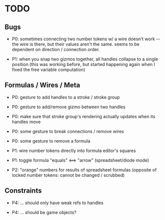 TODO
====

Bugs
----

* P0: sometimes connecting two number tokens w/ a wire doesn't work -- the wire is there, but their
  values aren't the same. seems to be dependent on direction / connection order.

* P1: when you snap two gizmos together, all handles collapse to a single position
  (this was working before, but started happening again when I fixed the free variable computation) 

Formulas / Wires / Meta
-----------------------

* P0: gesture to add handles to a stroke / stroke group

* P0: gesture to add/remove gizmo between two handles

* P0: make sure that stroke group's rendering actually updates when its handles move

* P0: some gesture to break connections / remove wires

* P0: some gesture to remove a formula

* P1: wire number tokens directly into formula editor's squares

* P1: toggle formula "equals" <==> "arrow" (spreadsheet/diode mode)

* P2: "orange" numbers for results of spreadsheet formulas
  (opposite of locked number tokens: cannot be changed / scrubbed)

Constraints
-----------

* P4: ... should only have weak refs to handles

* P4: ... should be game objects?
